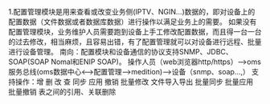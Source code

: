 1.配置管理模块是用来查看或改变业务侧(IPTV、NGIN...)数据的，即对设备上的配置数据（文件数据或者数据库数据）进行操作以满足业务上的需要。
如果没有配置管理模块，业务维护人员需要跑到设备上手工修改配置数据，而且得一台一台的过去修改，相当麻烦，且容易出错，有了配置管理就可以对设备进行远程、批量进行设备管理。
南向：配置模块和设备通信的协议支持SNMP、JDBC、SOAP(SOAP Nomal和ENIP SOAP)。
操作人员（web浏览器http/https）-->oms服务总线(oms数据中心<-->配置管理-->medition)-->设备（snmp、soap...,）
支持操作：增 删 改 查 同步 应用 撤销 批量修改 文件导入导出 批量同步 批量应用 批量撤销
表之间的引用、关联删除
